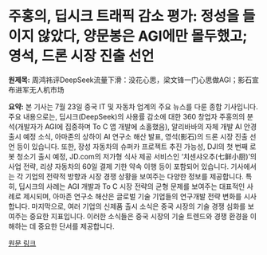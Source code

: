 # 주홍의, 딥시크 트래픽 감소 평가: 정성을 들이지 않았다, 양문봉은 AGI에만 몰두했고; 영석, 드론 시장 진출 선언

**원제목:** 周鸿祎评DeepSeek流量下滑：没花心思，梁文锋一门心思做AGI；影石宣布进军无人机市场

**요약:** 본 기사는 7월 23일 중국 IT 및 자동차 업계의 주요 뉴스를 다룬 종합 기사입니다.  주요 내용으로는, 딥시크(DeepSeek)의 사용률 감소에 대한 360 창업자 주홍의의 분석(개발자가 AGI에 집중하며 To C 앱 개발에 소홀했음), 알리바바의 자체 개발 AI 안경 출시 예정 소식, 아마존의 상하이 AI 연구소 해산 발표,  영석(影石)의 드론 시장 진출 선언 등이 있습니다.  또한,  장성 자동차의 슈퍼카 프로젝트 추진 가능성, DJI의 첫 번째 로봇 청소기 출시 예정,  JD.com의 저가형 식사 제공 서비스인 ‘치센샤오추(七鲜小厨)’의 사업 전략,  리샹 자동차의 60일 결제 기한 약속 이행 등이 포함되어 있습니다.  기사에서는 각 기업의 전략적 방향과 시장 경쟁 상황을 보여주는 다양한 정보를 제공합니다.  특히,  딥시크의 사례는 AGI 개발과 To C 시장 전략의 균형 문제를 보여주는 대표적인 사례로 제시되며, 아마존 연구소 해산은 글로벌 기술 기업들의 연구개발 전략 변화를 시사합니다.  마지막으로, 여러 기업의 신제품 출시 소식은 중국 시장의 기술 경쟁 심화를 보여주는 중요한 지표입니다.  이러한 소식들은 중국 시장의 기술 트렌드와 경쟁 환경을 이해하는 데 중요한 단서를 제공합니다.

[원문 링크](https://www.leiphone.com/category/zaobao/IRBH42E1eKTh5eRS.html)
